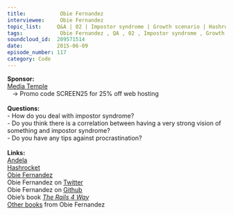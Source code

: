 ```yaml
--- 
title:           Obie Fernandez 
interviewee:     Obie Fernandez 
topic_list:     Q&A | 02 | Impostor syndrome | Growth scenario | Hashrocket | Social contract | Humility | Proven paths | “Getting Things Done” | African engineers | Taking risks | Procrastination | Virtual assistants | Delegation
tags:            Obie Fernandez , QA , 02 , Impostor syndrome , Growth scenario , Hashrocket , Social contract , Humility , Proven paths , “Getting Things Done” , African engineers , Taking risks , Procrastination , Virtual assistants , Delegation
soundcloud_id:  209571514
date:           2015-06-09
episode_number: 117
category: Code
---
```


<p class="show_notes_display"><b>Sponsor:<br></b><a rel="nofollow" target="_blank" href="http://mediatemple.net/?utm_source=BetweenScreens&amp;utm_medium=podcast&amp;utm_campaign=SCREEN25">Media Temple</a><b><br></b>   -&gt; Promo code SCREEN25 for 25% off web hosting<br><br><b>Questions:</b><br>- How do you deal with impostor syndrome?<br>- Do you think there is a correlation between having a very strong vision of something and impostor syndrome?<br>- Do you have any tips against procrastination?<br><br><b>Links:<br></b><a rel="nofollow" target="_blank" href="http://www.andela.co/">Andela</a><br><a rel="nofollow" target="_blank" href="http://hashrocket.com/">Hashrocket</a><br><a rel="nofollow" target="_blank" href="http://obiefernandez.com/">Obie Fernandez</a><br>Obie Fernandez on <a rel="nofollow" target="_blank" href="https://twitter.com/obie">Twitter</a><br>Obie Fernandez on <a rel="nofollow" target="_blank" href="https://github.com/obie">Github</a><br>Obie’s book <i><a rel="nofollow" target="_blank" href="http://amzn.to/1AhIDdX">The Rails 4 Way</a><br></i><a rel="nofollow" target="_blank" href="https://leanpub.com/u/obie">Other books</a> from Obie Fernandez</p>
